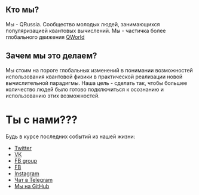 ## Кто мы?

Мы - QRussia. Сообщество молодых людей, занимающихся популяризацией квантовых вычислений. Мы - частичка более глобального движения [QWorld](https://qworld.net/)

## Зачем мы это делаем?

Мы стоим на пороге глобальных изменений в понимании возможностей использования квантовой физики в практической реализации новой вычислительной парадигмы. Наша цель - сделать так, чтобы большее количество людей было готово подключиться к осознанию и использованию этих возможностей.

# Ты с нами???

Будь в курсе последних событий из нашей жизни:
- [Twitter](https://twitter.com/qrussia2)
- [VK](https://vk.com/qworldrussia)
- [FB group](https://www.facebook.com/groups/qworldrussia/)
- [FB](https://www.facebook.com/qworldrussia/)
- [Instagram](https://www.instagram.com/qworldrussia/)
- [Чат в Telegram](https://t.me/+2JEZAtbId-ZjMzRi)
- [Мы на GitHub](https://github.com/QRussia)